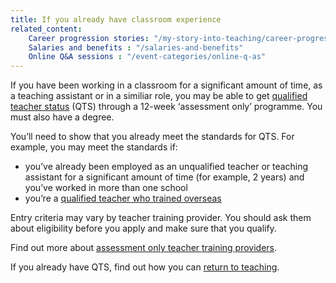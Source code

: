 ```yaml
---
title: If you already have classroom experience
related_content:
    Career progression stories: "/my-story-into-teaching/career-progression"
    Salaries and benefits : "/salaries-and-benefits"
    Online Q&A sessions : "/event-categories/online-q-as"
---
```


If you have been working in a classroom for a significant amount of time, as a teaching assistant or in a similiar role, you may be able to get [qualified teacher status](/what-is-qts) (QTS) through a 12-week ‘assessment only’ programme. You  must also have a degree.

You’ll need to show that you already meet the standards for QTS. For example, you may meet the standards if:

- you’ve already been employed as an unqualified teacher or teaching assistant for a significant amount of time (for example, 2 years) and you’ve worked in more than one school
- you’re a [qualified teacher who trained overseas](https://www.gov.uk/government/publications/apply-for-qualified-teacher-status-qts-if-you-teach-outside-the-uk)

Entry criteria may vary by teacher training provider. You should ask them about eligibility before you apply and make sure that you qualify.

Find out more about [assessment only teacher training providers](/assessment-only-providers).

If you already have QTS, find out how you can [return to teaching](/returning-to-teaching).

